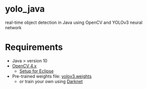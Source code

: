 # yolo_java
real-time object detection in Java using OpenCV and YOLOv3 neural network

# Requirements
* Java > version 10
* [OpenCV 4.x](https://opencv.org/releases/)
  * [Setup for Eclipse](https://opencv-java-tutorials.readthedocs.io/en/latest/01-installing-opencv-for-java.html#set-up-opencv-for-java-in-eclipse)
* Pre-trained weights file: [yolov3.weights](https://pjreddie.com/media/files/yolov3.weights)
  * or train your own using [Darknet](https://pjreddie.com/darknet/install/)
